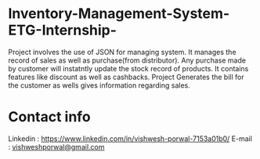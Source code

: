 # Inventory-Management-System-ETG-Internship-
Project involves the use of JSON for managing system.
It manages the record of sales as well as purchase(from distributor).
Any purchase made by customer will instatntly update the stock record of products.
It contains features like discount as well as cashbacks.
Project Generates the bill for the customer as wells gives information regarding sales.


# Contact info 
Linkedin : https://www.linkedin.com/in/vishwesh-porwal-7153a01b0/
E-mail : vishweshporwal@gmail.com
